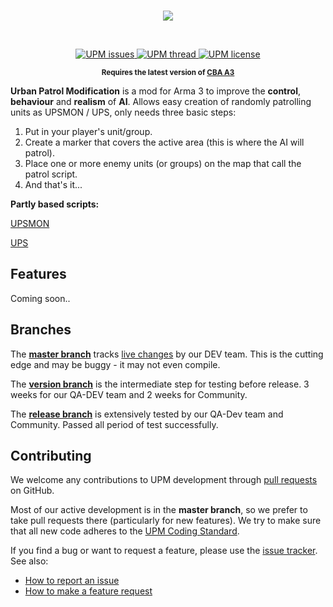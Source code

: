 <br />
<p align="center">
  <img src="http://i.imgur.com/wmKMuNl.png" />
</p>
<br />
<p align="center">
    <a href="https://github.com/upmod/UPM/issues/">
        <img src="https://img.shields.io/github/issues/upmod/UPM.svg" alt="UPM issues">
    </a>
    <a href="http://forums.bistudio.com/showthread.php?181348-WIP-Urban-Patrol-Modification">
        <img src="https://img.shields.io/badge/BIF-Thread-lightgrey.svg" alt="UPM thread">
    </a>
    <a href="http://creativecommons.org/licenses/by-nc-nd/4.0/">
        <img src="https://img.shields.io/badge/license-CC%20BY--NC--ND%204.0-blue.svg" alt="UPM license">
    </a>
</p>
<p align="center"><sup><strong>Requires the latest version of <a href="http://www.armaholic.com/page.php?id=18767">CBA A3</a></strong></sup></p>

**Urban Patrol Modification** is a mod for Arma 3 to improve the **control**, **behaviour** and **realism** of **AI**. Allows easy creation of randomly patrolling units as UPSMON / UPS, only needs three basic steps: 

<ol>
<li>Put in your player's unit/group.</li>
<li>Create a marker that covers the active area (this is where the AI will patrol).</li>
<li>Place one or more enemy units (or groups) on the map that call the patrol script.</li>
<li>And that's it...</li>
</ol>

<b>Partly based scripts:</b>

[UPSMON](http://www.armaholic.com/page.php?id=21935)

[UPS](http://kronzky.info/ups/index.htm)

## Features

Coming soon..

## Branches

The **[master branch](https://github.com/upmod/UPM/tree/master)** tracks [live changes](https://github.com/upmod/UPM/commits/master) by our DEV team. 
This is the cutting edge and may be buggy - it may not even compile. 

The **[version branch](https://github.com/upmod/UPM/tree/0.1)** is the intermediate step for testing before release. 3 weeks for our QA-DEV team and 2 weeks for Community.

The **[release branch](https://github.com/upmod/UPM/tree/release)** is extensively tested by our QA-Dev team and Community. Passed all period of test successfully.

## Contributing

We welcome any contributions to UPM development through [pull requests](https://help.github.com/articles/using-pull-requests/) on GitHub.

Most of our active development is in the **master branch**, so we prefer to take pull requests there (particularly for new features). We try to make sure that all new code adheres to the [UPM Coding Standard](https://github.com/upmod/UPM/blob/master/documentation/development/coding-standard.md).

If you find a bug or want to request a feature, please use the [issue tracker](https://github.com/upmod/UPM/issues).
See also:
* [How to report an issue](https://github.com/upmod/UPM/blob/master/documentation/how-to-report-an-issue.md)
* [How to make a feature request](https://github.com/upmod/UPM/blob/master/documentation/how-to-make-a-feature-request.md)